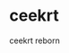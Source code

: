 <!--@+leo-ver=5-thin-->
<!--@+node:peckj.20130227152029.1390: * @file README.md-->
<!--@@language md-->
ceekrt
======

ceekrt reborn
<!--@-leo-->
